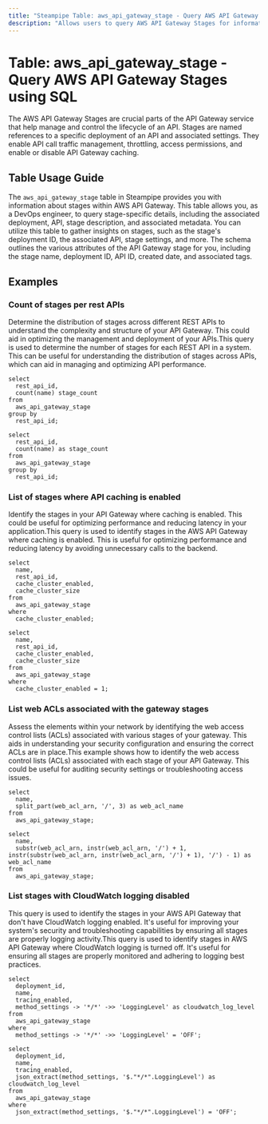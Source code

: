 ```yaml
---
title: "Steampipe Table: aws_api_gateway_stage - Query AWS API Gateway Stages using SQL"
description: "Allows users to query AWS API Gateway Stages for information related to deployment, API, and stage details."
---
```


# Table: aws_api_gateway_stage - Query AWS API Gateway Stages using SQL

The AWS API Gateway Stages are crucial parts of the API Gateway service that help manage and control the lifecycle of an API. Stages are named references to a specific deployment of an API and associated settings. They enable API call traffic management, throttling, access permissions, and enable or disable API Gateway caching.

## Table Usage Guide

The `aws_api_gateway_stage` table in Steampipe provides you with information about stages within AWS API Gateway. This table allows you, as a DevOps engineer, to query stage-specific details, including the associated deployment, API, stage description, and associated metadata. You can utilize this table to gather insights on stages, such as the stage's deployment ID, the associated API, stage settings, and more. The schema outlines the various attributes of the API Gateway stage for you, including the stage name, deployment ID, API ID, created date, and associated tags.

## Examples

### Count of stages per rest APIs
Determine the distribution of stages across different REST APIs to understand the complexity and structure of your API Gateway. This could aid in optimizing the management and deployment of your APIs.This query is used to determine the number of stages for each REST API in a system. This can be useful for understanding the distribution of stages across APIs, which can aid in managing and optimizing API performance.


```sql+postgres
select
  rest_api_id,
  count(name) stage_count
from
  aws_api_gateway_stage
group by
  rest_api_id;
```

```sql+sqlite
select
  rest_api_id,
  count(name) as stage_count
from
  aws_api_gateway_stage
group by
  rest_api_id;
```


### List of stages where API caching is enabled
Identify the stages in your API Gateway where caching is enabled. This could be useful for optimizing performance and reducing latency in your application.This query is used to identify stages in the AWS API Gateway where caching is enabled. This is useful for optimizing performance and reducing latency by avoiding unnecessary calls to the backend.


```sql+postgres
select
  name,
  rest_api_id,
  cache_cluster_enabled,
  cache_cluster_size
from
  aws_api_gateway_stage
where
  cache_cluster_enabled;
```

```sql+sqlite
select
  name,
  rest_api_id,
  cache_cluster_enabled,
  cache_cluster_size
from
  aws_api_gateway_stage
where
  cache_cluster_enabled = 1;
```


### List web ACLs associated with the gateway stages
Assess the elements within your network by identifying the web access control lists (ACLs) associated with various stages of your gateway. This aids in understanding your security configuration and ensuring the correct ACLs are in place.This example shows how to identify the web access control lists (ACLs) associated with each stage of your API Gateway. This could be useful for auditing security settings or troubleshooting access issues.


```sql+postgres
select
  name,
  split_part(web_acl_arn, '/', 3) as web_acl_name
from
  aws_api_gateway_stage;
```

```sql+sqlite
select
  name,
  substr(web_acl_arn, instr(web_acl_arn, '/') + 1, instr(substr(web_acl_arn, instr(web_acl_arn, '/') + 1), '/') - 1) as web_acl_name
from
  aws_api_gateway_stage;
```


### List stages with CloudWatch logging disabled
This query is used to identify the stages in your AWS API Gateway that don't have CloudWatch logging enabled. It's useful for improving your system's security and troubleshooting capabilities by ensuring all stages are properly logging activity.This query is used to identify stages in AWS API Gateway where CloudWatch logging is turned off. It's useful for ensuring all stages are properly monitored and adhering to logging best practices.


```sql+postgres
select
  deployment_id,
  name,
  tracing_enabled,
  method_settings -> '*/*' ->> 'LoggingLevel' as cloudwatch_log_level
from
  aws_api_gateway_stage
where
  method_settings -> '*/*' ->> 'LoggingLevel' = 'OFF';
```

```sql+sqlite
select
  deployment_id,
  name,
  tracing_enabled,
  json_extract(method_settings, '$."*/*".LoggingLevel') as cloudwatch_log_level
from
  aws_api_gateway_stage
where
  json_extract(method_settings, '$."*/*".LoggingLevel') = 'OFF';
```